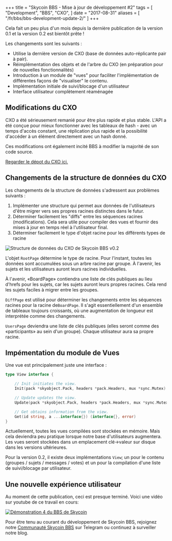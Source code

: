 +++
title = "Skycoin BBS - Mise à jour de développement #2"
tags = [
    "Development",
    "BBS",
    "CXO",
]
date = "2017-08-31"
aliases = [
	"/fr/bbs/bbs-development-update-2/"
]
+++

Cela fait un peu plus d'un mois depuis la dernière publication de la version 0.1 et la version 0.2 est bientôt prête !

Les changements sont les suivants :

- Utilise la dernière version de CXO (base de données auto-réplicante pair à pair).
- Réimplémentation des objets et de l'arbre du CXO (en préparation pour de nouvelles fonctionnalités)
- Introduction à un module de "vues" pour faciliter l'implémentation de différentes façons de "visualiser" le contenu.
- Implémentation initiale de suivi/blocage d'un utilisateur
- Interface utilisateur complètement réaménagée

## Modifications du CXO

CXO a été sérieusement remanié pour être plus rapide et plus stable. L'API a été conçue pour mieux fonctionner avec les tableaux de hash - avec un temps d'accès constant, une réplication plus rapide et la possibilité d'accéder à un élément directement avec un hash donné.

Ces modifications ont également incité BBS à modifier la majorité de son code source.

[Regarder le dépot du CXO ici.](https://github.com/skycoin/cxo)

## Changements de la structure de données du CXO

Les changements de la structure de données s'adressent aux problèmes suivants :

1. Implémenter une structure qui permet aux données de l'utilisateurs d'être migrer vers ses propres racines distinctes dans le futur.
2. Déterminer facilement les "diffs" entre les séquences racines (modifications). Cela sera utile pour compiler des vues et fournir des mises à jour en temps réel à l'utilisateur final.
3. Déterminer facilement le type d'objet racine pour les différents types de racine

![Structure de données du CXO de Skycoin BBS v0.2](/img/bbs_cxo_datastructure_v0.2.png)

L'objet `RootPage` détermine le type de racine. Pour l'instant, toutes les données sont accumulées sous un arbre racine par groupe. À l'avenir, les sujets et les utilisateurs auront leurs racines individuelles.

À l'avenir, «BoardPage» contiendra une liste de clés publiques au lieu d'hrefs pour les sujets, car les sujets auront leurs propres racines. Cela rend les sujets faciles à migrer entre les groupes.

`DiffPage` est utilisé pour déterminer les changements entre les séquences racines pour la racine de`BoardPage`. Il s'agit essentiellement d'un ensemble de tableaux toujours croissants, où une augmentation de longueur est interprétée comme des changements.

`UsersPage` deviendra une liste de clés publiques (elles seront comme des «participants» au sein d'un groupe). Chaque utilisateur aura sa propre racine.

## Impémentation du module de Vues

Une vue est principalement juste une interface :

```go
type View interface {

	// Init initiates the view.
	Init(pack *skyobject.Pack, headers *pack.Headers, mux *sync.Mutex) error

	// Update updates the view.
	Update(pack *skyobject.Pack, headers *pack.Headers, mux *sync.Mutex) error

	// Get obtains information from the view.
	Get(id string, a ...interface{}) (interface{}, error)
}
```

Actuellement, toutes les vues compilées sont stockées en mémoire. Mais cela deviendra peu pratique lorsque notre base d'utilisateurs augmentera. Les vues seront stockées dans un emplacement clé->valeur sur disque dans les versions ultérieures.

Pour la version 0.2, il existe deux implémentations `View`; un pour le contenu (groupes / sujets / messages / votes) et un pour la compilation d'une liste de suivi/blocage par utilisateur.

## Une nouvelle expérience utilisateur

Au moment de cette publication, ceci est presque terminé. Voici une vidéo sur youtube de ce travail en cours:


[![Démonstration 4 du BBS de Skycoin](/img/bbs-4.jpg)](https://youtu.be/Oue3WVkmGh4)


Pour être tenu au courant du développement de Skycoin BBS, rejoignez notre [Communauté Skycoin BBS](https://t.me/skycoinbbs) sur Telegram ou continuez à surveiller notre blog.
